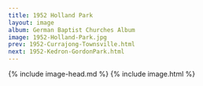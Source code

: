 ```yaml
---
title: 1952 Holland Park
layout: image
album: German Baptist Churches Album
image: 1952-Holland-Park.jpg
prev: 1952-Currajong-Townsville.html
next: 1952-Kedron-GordonPark.html
---
```

{% include image-head.md %}
{% include image.html %}